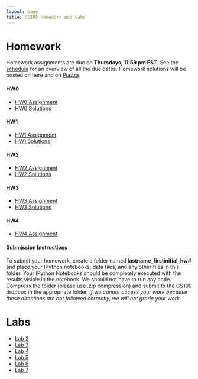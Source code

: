 ```yaml
---
layout: page
title: CS109 Homework and Labs
---
```


# Homework
Homework assignments are due on **Thursdays, 11:59 pm EST**. See the [schedule](schedule.html) for an overview of all the due dates. Homework solutions will be posted on here and on [Piazza](https://piazza.com).

#### HW0

* [HW0 Assignment](http://nbviewer.ipython.org/github/cs109/2014/blob/master/homework/HW0.ipynb)
* [HW0 Solutions](http://nbviewer.ipython.org/github/cs109/2014/blob/master/homework-solutions/HW0_solutions.ipynb)

#### HW1

* [HW1 Assignment](http://nbviewer.ipython.org/github/cs109/2014/blob/master/homework/HW1.ipynb)
* [HW1 Solutions](http://nbviewer.ipython.org/github/cs109/2014/blob/master/homework-solutions/HW1-solutions.ipynb)

#### HW2
* [HW2 Assignment](http://nbviewer.ipython.org/github/cs109/2014/blob/master/homework/HW2.ipynb)
* [HW2 Solutions](http://nbviewer.ipython.org/github/cs109/2014/blob/master/homework-solutions/HW2-solutions.ipynb)

#### HW3
* [HW3 Assignment](http://nbviewer.ipython.org/github/cs109/2014/blob/master/homework/HW3.ipynb)
* [HW3 Solutions](http://nbviewer.ipython.org/github/cs109/2014/blob/master/homework-solutions/HW3-solutions.ipynb)

#### HW4
* [HW4 Assignment](http://nbviewer.ipython.org/github/cs109/2014/blob/master/homework/HW4.ipynb)


#### Submission Instructions
To submit your homework, create a folder named **lastname_firstinitial_hw#** and place your IPython notebooks, data files, and any other files in this folder. Your IPython Notebooks should be completely executed with the results visible in the notebook. We should not have to run any code.  Compress the folder (please use .zip compression) and submit to the CS109 dropbox in the appropriate folder. *If we cannot access your work because these directions are not followed correctly, we will not grade your work.*

# Labs

* [Lab 2](http://nbviewer.ipython.org/github/cs109/2014/blob/master/labs/Lab2_Notes.ipynb)
* [Lab 3](http://nbviewer.ipython.org/github/cs109/2014/blob/master/labs/Lab3_Notes.ipynb)
* [Lab 4](http://nbviewer.ipython.org/github/cs109/2014/blob/master/labs/Lab4_Notes.ipynb)
* [Lab 5](http://nbviewer.ipython.org/github/cs109/2014/blob/master/labs/Lab5_Notes.ipynb)
* [Lab 6](http://nbviewer.ipython.org/github/cs109/2014/blob/master/labs/Lab6_Notes.ipynb)
* [Lab 7](http://nbviewer.ipython.org/github/cs109/2014/blob/master/labs/Lab7_Notes.ipynb)
